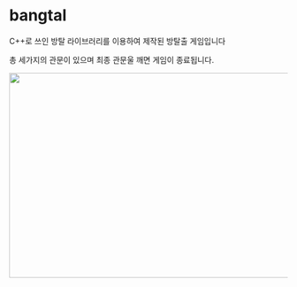 # bangtal


C++로 쓰인 방탈 라이브러리를 이용하여 제작된 방탈출 게임입니다

총 세가지의 관문이 있으며 최종 관문울 깨면 게임이 종료됩니다.

<img src="./RoomEscape/Image/escape.jpg" width="700" height="370">

